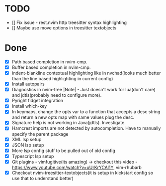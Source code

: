 # TODO

- [] Fix issue - rest.nvim http treesitter syntax highlighting
- [] Maybe use move options in treesitter textobjects

# Done

- [x] Path based completion in nvim-cmp.
- [x] Buffer based completion in nvim-cmp.
- [x] indent-blankline contextual highlighting like in nvchad(looks much better than the line based highlighting in current config)
- [x] Install autopairs
- [x] Diagnostics in nvim-tree |Note| -  Just doesn't work for lua(don't care) and jdtls(probably need to configure more).
- [x] Pyright fidget integration
- [x] Install which-key
- [x] In keymaps, change the opts var to a function that accepts a desc string and return a new opts map with same values plug the desc.
- [x] Signature help is not working in Java(jdtls). Investigate.
- [x] Hamcrest imports are not detected by autocompletion. Have to manually specify the parent package
- [x] XML lsp setup
- [x] JSON lsp setup
- [x] More lsp config stuff to be pulled out of old config
- [x] Typescript lsp setup
- [x] Git plugins - vimfugitive(its amazing) -> checkout this video - https://www.youtube.com/watch?v=uUrKrYCAl1Y, vim-rhubarb
- [x] Checkout nvim-treesitter-textobjects(it is setup in kickstart config so use that to understand better)
